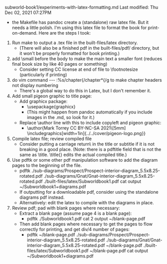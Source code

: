 subworld-book1/experiments-with-latex-formatting.md
Last modified: Thu Dec 02, 2021  07:27PM

* the Makefile has pandoc create a (standalone) raw latex file. But it needs a little polish. I'm using this latex file to format the book for print-on-demand. Here are the steps I took:

1. Run make to output a .tex file in the built-files/latex directory.
	* (There will also be a finished pdf in the built-files/pdf/ directory, but it won't be properly formatted for book printing.)
2. add \small before the body to make the main text a smaller font (reduces final book size by like 40 pages or something)
	* Consider setting CC license at end of file to \footnotesize (particularly if printing)
3. do vim command --- :%s/chapter{/chapter\*{/g to make chapter headers not display numbering
	* There's a global way to do this in Latex, but I don't remember it.
4. Add small pigeon graphic to title page:
	* Add graphicx package:
		* \usepackage{graphicx}
		* (This might happen from pandoc automatically if you include images in the .md, so look for it.)
	* Replace \author line with this to include copyleft and pigeon graphic:
		* \author{Mark Torrey CC BY-NC-SA 2021\\[5mm] \includegraphics[width=1in]{../../cover/pigeon-logo.png}}
5. Compile latex file; review compiled file
	* Consider putting a carriage return\\ in the title or subtitle if it is not breaking in a good place. (Note: there is a pdftitle field that is not the same as \title. \title{} edits the actual compiled title.)
6. Use pdftk or some other pdf manipulation software to add the diagram pages to the beginning of the file.
	* pdftk ./sub-diagrams/Prospect/Prospect-interior-diagram_5.5x8.25-rotated.pdf ./sub-diagrams/Gnat/Gnat-interior-diagram_5.5x8.25-rotated.pdf ./built-files/latex/Subworldbook1.pdf cat output ~/Subworldbook1+diagrams.pdf
	* If outputting for a downloadable pdf, consider using the standalone diagrams pdf instead.
	* Alternatively: edit the latex to compile with the diagrams in place.
7. Review pdf; pad with blank pages where necessary:
	* Extract a blank page (assume page 4 is a blank page):
		* pdftk ./Subworldbook1.pdf cat 2 output ~/blank-page.pdf
	* Then add blank pages where necessary to get the pages to flow correctly for printing, and get div/4 number of pages:
		* pdftk ~/blank-page.pdf ./sub-diagrams/Prospect/Prospect-interior-diagram_5.5x8.25-rotated.pdf ./sub-diagrams/Gnat/Gnat-interior-diagram_5.5x8.25-rotated.pdf ~/blank-page.pdf ./built-files/latex/Subworldbook1.pdf ~/blank-page.pdf cat output ~/Subworldbook1+diagrams.pdf


